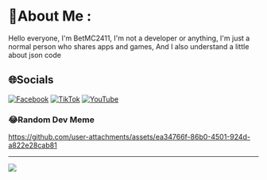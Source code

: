 # 💫About Me :
Hello everyone, I'm BetMC2411, I'm not a developer or anything, I'm just a normal person who shares apps and games, And I also understand a little about json code


## 🌐Socials
[![Facebook](https://img.shields.io/badge/Facebook-%231877F2.svg?logo=Facebook&logoColor=white)](https://facebook.com/betmc2411) [![TikTok](https://img.shields.io/badge/TikTok-%23000000.svg?logo=TikTok&logoColor=white)](https://tiktok.com/@betmc2411) [![YouTube](https://img.shields.io/badge/YouTube-%23FF0000.svg?logo=YouTube&logoColor=white)](https://youtube.com/c/betmc2411)


### 😂Random Dev Meme


https://github.com/user-attachments/assets/ea34766f-86b0-4501-924d-a822e28cab81


---
[![](https://visitcount.itsvg.in/api?id=BetMC2411&icon=0&color=0)](https://visitcount.itsvg.in)
